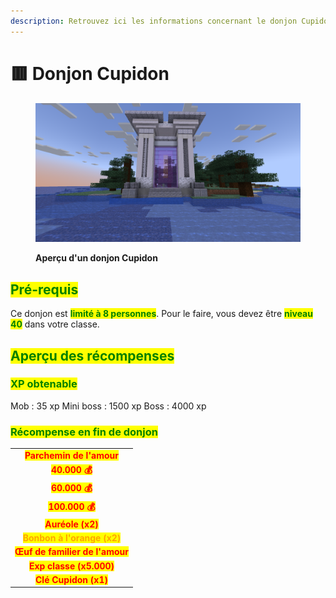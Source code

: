 ```yaml
---
description: Retrouvez ici les informations concernant le donjon Cupidon
---
```


# 🟥 Donjon Cupidon

<figure><img src="../../.gitbook/assets/Les_Donjons/Portail_Cupidon.png" alt=""><figcaption><p><strong>Aperçu d'un donjon Cupidon</strong></p></figcaption></figure>

## <mark style="color:green;"> Pré-requis </mark>

Ce donjon est <mark style="color:green;">**limité à 8 personnes**</mark>. Pour le faire, vous devez être <mark style="color:green;">**niveau 40**</mark> dans votre classe.

## <mark style="color:green;">Aperçu des récompenses</mark>

### <mark style="color:green;">XP obtenable</mark>

Mob : 35 xp 
Mini boss : 1500 xp
Boss : 4000 xp

### <mark style="color:green;">Récompense en fin de donjon</mark>

|                                                                              |
|:----------------------------------------------------------------------------:|
| <mark style="color:red;"><strong>Parchemin de l'amour</strong></mark>       |
| <mark style="color:red;"><strong>40.000 💰</strong></mark>                  |
| <mark style="color:red;"><strong>60.000 💰</strong></mark>                  |
| <mark style="color:red;"><strong>100.000 💰</strong></mark>                 |
| <mark style="color:red;"><strong>Auréole (x2)</strong></mark>               |
| <mark style="color:orange;"><strong>Bonbon à l'orange (x2)</strong></mark>   |
| <mark style="color:red;"><strong>Œuf de familier de l'amour</strong></mark> |
| <mark style="color:red;"><strong>Exp classe (x5.000)</strong></mark>        |
| <mark style="color:red;"><strong>Clé Cupidon (x1)</strong></mark>           |